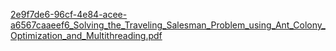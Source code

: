 [2e9f7de6-96cf-4e84-acee-a6567caaeef6_Solving_the_Traveling_Salesman_Problem_using_Ant_Colony_Optimization_and_Multithreading.pdf](https://github.com/user-attachments/files/20734707/2e9f7de6-96cf-4e84-acee-a6567caaeef6_Solving_the_Traveling_Salesman_Problem_using_Ant_Colony_Optimization_and_Multithreading.pdf)

